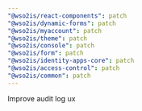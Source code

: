 ```yaml
---
"@wso2is/react-components": patch
"@wso2is/dynamic-forms": patch
"@wso2is/myaccount": patch
"@wso2is/theme": patch
"@wso2is/console": patch
"@wso2is/form": patch
"@wso2is/identity-apps-core": patch
"@wso2is/access-control": patch
"@wso2is/common": patch
---
```


Improve audit log ux
